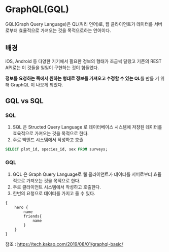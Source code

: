# GraphQL(GQL)

GQL(Graph Query Language)은 QL(쿼리 언어)로, 웹 클라이언트가 데이터를 서버로부터 효율적으로 가져오는 것을 목적으로하는 언어이다.

## 배경
iOS, Android 등 다양한 기기에서 필요한 정보의 형태가 조금씩 달랐고 기존의 REST API로는 이 것들을 일일이 구현하는 것이 힘들었다.
    
**정보를 요청하는 쪽에서 원하는 형태로 정보를 가져오고 수정할 수 있는 QL**를 만들 기 위해 GraphQL 이 나오게 되었다.

## GQL vs SQL

### SQL
1. SQL 은 Structed Query Language 로 데이터베이스 시스템에 저장된 데이터를 효육적으로 가져오는 것을 목적으로 한다.
2. 주로 백앤드 시스템에서 작성하고 호출

```SQL
SELECT plot_id, species_id, sex FROM surveys;
```

### GQL
1. GQL 은  Graph Query Language로 웹 클라이언트가 데이터를 서버로부터 효율적으로 가져오는 것을 목적으로 한다.
2. 주로 클라이언트 시스템에서 작성하고 호출한다.
3. 한번의 요청으로 데이터를 가지고 올 수 있다.

```GQL
{
    hero {
        name
        friends{
            name
        }
    }
}
```



참조 : https://tech.kakao.com/2019/08/01/graphql-basic/
